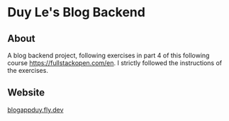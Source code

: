 # Duy Le's Blog Backend

## About
A blog backend project, following exercises in part 4 of this following course https://fullstackopen.com/en. I strictly followed the instructions of the exercises.

## Website
[blogappduy.fly.dev](https://blogappduy.fly.dev/)
